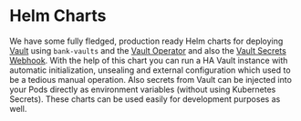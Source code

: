 # Helm Charts

We have some fully fledged, production ready Helm charts for deploying [Vault](https://github.com/banzaicloud/bank-vaults/tree/master/charts/vault) using `bank-vaults` and the [Vault Operator](https://github.com/banzaicloud/bank-vaults/tree/master/charts/vault-operator) and also the [Vault Secrets Webhook](https://github.com/banzaicloud/bank-vaults/tree/master/charts/vault-secrets-webhook). With the help of this chart you can run a HA Vault instance with automatic initialization, unsealing and external configuration which used to be a tedious manual operation. Also secrets from Vault can be injected into your Pods directly as environment variables (without using Kubernetes Secrets). These charts can be used easily for development purposes as well.
